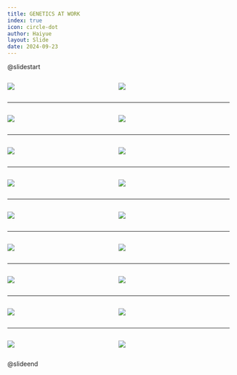 ```yaml
---
title: GENETICS AT WORK
index: true
icon: circle-dot
author: Haiyue
layout: Slide
date: 2024-09-23
---
```

 
@slidestart

<div style="display:flex">
<div style="flex:1">

![](/reading/english/Level-Z/GENETICS%20AT%20WORK/001.webp)
</div>
<div style="flex:1">

![](/reading/english/Level-Z/GENETICS%20AT%20WORK/002.webp)
</div>
</div>

---

<div style="display:flex">
<div style="flex:1">

![](/reading/english/Level-Z/GENETICS%20AT%20WORK/003.webp)
</div>
<div style="flex:1">

![](/reading/english/Level-Z/GENETICS%20AT%20WORK/004.webp)
</div>
</div>

---

<div style="display:flex">
<div style="flex:1">

![](/reading/english/Level-Z/GENETICS%20AT%20WORK/005.webp)
</div>
<div style="flex:1">

![](/reading/english/Level-Z/GENETICS%20AT%20WORK/006.webp)
</div>
</div>

---

<div style="display:flex">
<div style="flex:1">

![](/reading/english/Level-Z/GENETICS%20AT%20WORK/007.webp)
</div>
<div style="flex:1">

![](/reading/english/Level-Z/GENETICS%20AT%20WORK/008.webp)
</div>
</div>

---

<div style="display:flex">
<div style="flex:1">

![](/reading/english/Level-Z/GENETICS%20AT%20WORK/009.webp)
</div>
<div style="flex:1">

![](/reading/english/Level-Z/GENETICS%20AT%20WORK/010.webp)
</div>
</div>

---

<div style="display:flex">
<div style="flex:1">

![](/reading/english/Level-Z/GENETICS%20AT%20WORK/011.webp)
</div>
<div style="flex:1">

![](/reading/english/Level-Z/GENETICS%20AT%20WORK/012.webp)
</div>
</div>

---

<div style="display:flex">
<div style="flex:1">

![](/reading/english/Level-Z/GENETICS%20AT%20WORK/013.webp)
</div>
<div style="flex:1">

![](/reading/english/Level-Z/GENETICS%20AT%20WORK/014.webp)
</div>
</div>

---

<div style="display:flex">
<div style="flex:1">

![](/reading/english/Level-Z/GENETICS%20AT%20WORK/015.webp)
</div>
<div style="flex:1">

![](/reading/english/Level-Z/GENETICS%20AT%20WORK/016.webp)
</div>
</div>

---

<div style="display:flex">
<div style="flex:1">

![](/reading/english/Level-Z/GENETICS%20AT%20WORK/017.webp)
</div>
<div style="flex:1">

![](/reading/english/Level-Z/GENETICS%20AT%20WORK/018.webp)
</div>
</div>

@slideend